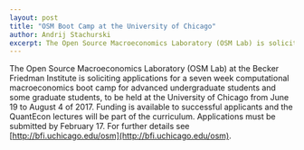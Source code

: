 ```yaml
---
layout: post
title: "OSM Boot Camp at the University of Chicago"
author: Andrij Stachurski
excerpt: The Open Source Macroeconomics Laboratory (OSM Lab) is soliciting applications for a seven week computational macroeconomics boot camp
---
```


The Open Source Macroeconomics Laboratory (OSM Lab) at the Becker Friedman Institute is soliciting applications for a seven week computational macroeconomics boot camp for advanced undergraduate students and some graduate students, to be held at the University of Chicago from June 19 to August 4 of 2017\. Funding is available to successful applicants and the QuantEcon lectures will be part of the curriculum. Applications must be submitted by February 17\. For further details see [http://bfi.uchicago.edu/osm](http://bfi.uchicago.edu/osm).
